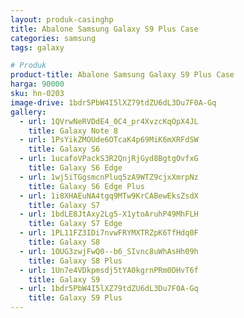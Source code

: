 ```yaml
---
layout: produk-casinghp
title: Abalone Samsung Galaxy S9 Plus Case
categories: samsung
tags: galaxy

# Produk
product-title: Abalone Samsung Galaxy S9 Plus Case
harga: 90000
sku: hn-0203
image-drive: 1bdr5PbW4I5lXZ79tdZU6dL3Du7F0A-Gq
gallery:
  - url: 1QVrwNeRVDdE4_0C4_pr4XvzcKqOpX4JL
    title: Galaxy Note 8
  - url: 1PsYikZMOUde6OTcaK4p69MiK6mXRFdSW
    title: Galaxy S6
  - url: 1ucafoVPackS3R2QnjRjGyd8BgtgOvfxG
    title: Galaxy S6 Edge
  - url: 1wj5iTGgsmcnPluq5zA9WTZ9cjxXmrpNz
    title: Galaxy S6 Edge Plus
  - url: 1i8XHAEuNA4tgq9MTw9KrCABewEksZsdX
    title: Galaxy S7
  - url: 1bdLE8JtAxy2Lg5-X1ytoAruhP49MhFLH
    title: Galaxy S7 Edge
  - url: 1PL11FZ3IDi7nvwFRYMXTRZpK6TfHdq0F
    title: Galaxy S8
  - url: 1OUG3zwjFwQ0--b6_SIvnc8uWhAsHh09h
    title: Galaxy S8 Plus
  - url: 1Un7e4VDkpmsdj5tYA0kgrnPRm0DHvT6f
    title: Galaxy S9
  - url: 1bdr5PbW4I5lXZ79tdZU6dL3Du7F0A-Gq
    title: Galaxy S9 Plus
---
```

